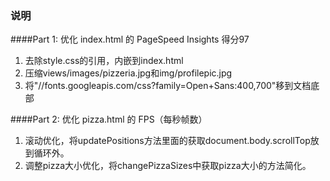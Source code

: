 ### 说明

####Part 1: 优化 index.html 的 PageSpeed Insights 得分97

1. 去除style.css的引用，内嵌到index.html
2. 压缩views/images/pizzeria.jpg和img/profilepic.jpg
3. 将"//fonts.googleapis.com/css?family=Open+Sans:400,700"移到文档底部

####Part 2: 优化 pizza.html 的 FPS（每秒帧数）

1. 滚动优化，将updatePositions方法里面的获取document.body.scrollTop放到循环外。
2. 调整pizza大小优化，将changePizzaSizes中获取pizza大小的方法简化。